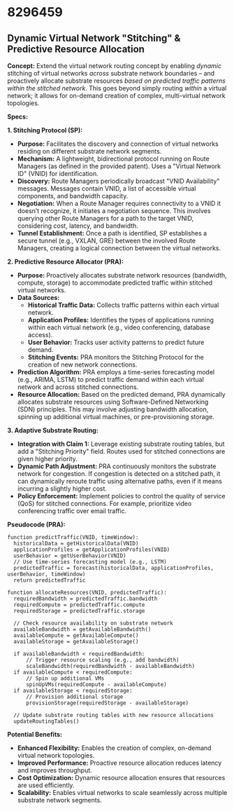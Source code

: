# 8296459

## Dynamic Virtual Network "Stitching" & Predictive Resource Allocation

**Concept:** Extend the virtual network routing concept by enabling *dynamic* stitching of virtual networks *across* substrate network boundaries – and proactively allocate substrate resources *based on predicted traffic patterns within the stitched network*. This goes beyond simply routing *within* a virtual network; it allows for on-demand creation of complex, multi-virtual network topologies.

**Specs:**

**1. Stitching Protocol (SP):**

*   **Purpose:** Facilitates the discovery and connection of virtual networks residing on different substrate network segments.
*   **Mechanism:**  A lightweight, bidirectional protocol running on Route Managers (as defined in the provided patent). Uses a "Virtual Network ID" (VNID) for identification.
*   **Discovery:** Route Managers periodically broadcast "VNID Availability" messages.  Messages contain VNID, a list of accessible virtual components, and bandwidth capacity.
*   **Negotiation:**  When a Route Manager requires connectivity to a VNID it doesn’t recognize, it initiates a negotiation sequence.  This involves querying other Route Managers for a path to the target VNID, considering cost, latency, and bandwidth.
*   **Tunnel Establishment:** Once a path is identified, SP establishes a secure tunnel (e.g., VXLAN, GRE) between the involved Route Managers, creating a logical connection between the virtual networks.

**2. Predictive Resource Allocator (PRA):**

*   **Purpose:**  Proactively allocates substrate network resources (bandwidth, compute, storage) to accommodate predicted traffic within stitched virtual networks.
*   **Data Sources:**
    *   **Historical Traffic Data:**  Collects traffic patterns within each virtual network.
    *   **Application Profiles:**  Identifies the types of applications running within each virtual network (e.g., video conferencing, database access).
    *   **User Behavior:**  Tracks user activity patterns to predict future demand.
    *   **Stitching Events:** PRA monitors the Stitching Protocol for the creation of new network connections.
*   **Prediction Algorithm:**  PRA employs a time-series forecasting model (e.g., ARIMA, LSTM) to predict traffic demand within each virtual network and across stitched connections.
*   **Resource Allocation:** Based on the predicted demand, PRA dynamically allocates substrate resources using Software-Defined Networking (SDN) principles.  This may involve adjusting bandwidth allocation, spinning up additional virtual machines, or pre-provisioning storage.

**3. Adaptive Substrate Routing:**

*   **Integration with Claim 1:** Leverage existing substrate routing tables, but add a "Stitching Priority" field. Routes used for stitched connections are given higher priority.
*   **Dynamic Path Adjustment:** PRA continuously monitors the substrate network for congestion. If congestion is detected on a stitched path, it can dynamically reroute traffic using alternative paths, even if it means incurring a slightly higher cost.
*   **Policy Enforcement:** Implement policies to control the quality of service (QoS) for stitched connections. For example, prioritize video conferencing traffic over email traffic.

**Pseudocode (PRA):**

```
function predictTraffic(VNID, timeWindow):
  historicalData = getHistoricalData(VNID)
  applicationProfiles = getApplicationProfiles(VNID)
  userBehavior = getUserBehavior(VNID)
  // Use time-series forecasting model (e.g., LSTM)
  predictedTraffic = forecast(historicalData, applicationProfiles, userBehavior, timeWindow)
  return predictedTraffic

function allocateResources(VNID, predictedTraffic):
  requiredBandwidth = predictedTraffic.bandwidth
  requiredCompute = predictedTraffic.compute
  requiredStorage = predictedTraffic.storage

  // Check resource availability on substrate network
  availableBandwidth = getAvailableBandwidth()
  availableCompute = getAvailableCompute()
  availableStorage = getAvailableStorage()

  if availableBandwidth < requiredBandwidth:
      // Trigger resource scaling (e.g., add bandwidth)
      scaleBandwidth(requiredBandwidth - availableBandwidth)
  if availableCompute < requiredCompute:
      // Spin up additional VMs
      spinUpVMs(requiredCompute - availableCompute)
  if availableStorage < requiredStorage:
      // Provision additional storage
      provisionStorage(requiredStorage - availableStorage)

  // Update substrate routing tables with new resource allocations
  updateRoutingTables()
```

**Potential Benefits:**

*   **Enhanced Flexibility:** Enables the creation of complex, on-demand virtual network topologies.
*   **Improved Performance:** Proactive resource allocation reduces latency and improves throughput.
*   **Cost Optimization:** Dynamic resource allocation ensures that resources are used efficiently.
*   **Scalability:** Enables virtual networks to scale seamlessly across multiple substrate network segments.